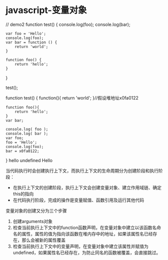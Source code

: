 # javascript-变量对象



// demo2
function test() {
    console.log(foo);
    console.log(bar);

    var foo = 'Hello';
    console.log(foo);
    var bar = function () {
        return 'world';
    }

    function foo() {
        return 'hello';
    }
}

test();

function test() {
    function(){
        return 'world';
    }//假设堆地址x0fa0122
    
    function foo(){
        return 'hello';
    }
    var bar;

    console.log( foo );
    console.log( bar );
    var foo;
    foo = 'Hello';
    console.log(foo);
    bar = x0fa0122;
    
}
hello
undefined
Hello

当代码执行时会创建执行上下文，而执行上下文的生命周期分为创建阶段和执行阶段：
* 在执行上下文的创建阶段，执行上下文会创建变量对象、建立作用域链、确定this的指向
* 在代码执行阶段，完成的操作是变量赋值、函数引用及运行其他代码

变量对象的创建又分为三个步骤
1. 创建arguments对象
2. 检查当前执行上下文中的function函数声明，在变量对象中建立以该函数名命名的属性，属性的值为指向该函数在堆内存中的地址，如果该属性名已经存在，那么会被新的属性覆盖
3. 检查当前执行上下文中的变量声明，在变量对象中建立该属性并赋值为undefined，如果属性名已经存在，为防止同名的函数被覆盖，会直接跳过。



